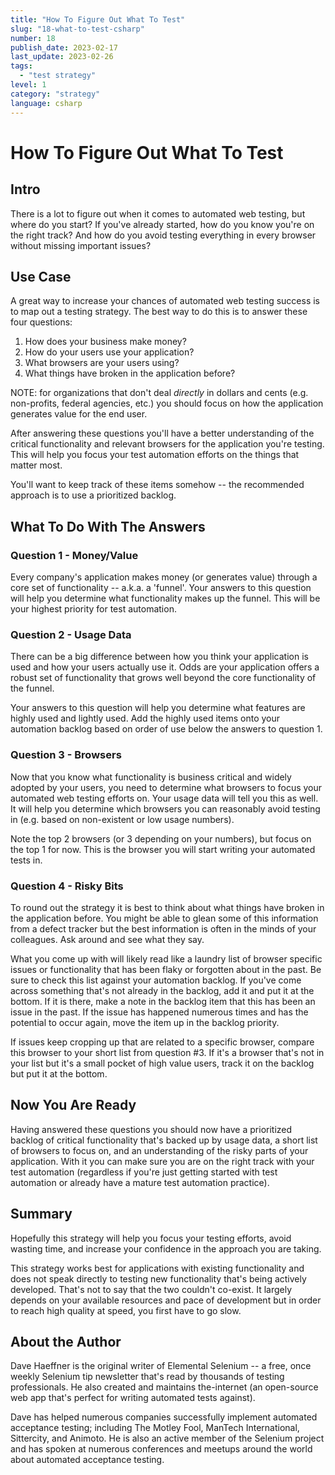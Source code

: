 ```yaml
---
title: "How To Figure Out What To Test"
slug: "18-what-to-test-csharp"
number: 18
publish_date: 2023-02-17
last_update: 2023-02-26
tags:
  - "test strategy"
level: 1
category: "strategy"
language: csharp
---
```


# How To Figure Out What To Test

## Intro

There is a lot to figure out when it comes to automated web testing, but where do you start? If you've already started, how do you know you're on the right track? And how do you avoid testing everything in every browser without missing important issues?

## Use Case

A great way to increase your chances of automated web testing success is to map out a testing strategy. The best way to do this is to answer these four questions:

1. How does your business make money?  
2. How do your users use your application?  
3. What browsers are your users using?  
4. What things have broken in the application before?  

NOTE: for organizations that don't deal *directly* in dollars and cents (e.g. non-profits, federal agencies, etc.) you should focus on how the application generates value for the end user.

After answering these questions you'll have a better understanding of the critical functionality and relevant browsers for the application you're testing. This will help you focus your test automation efforts on the things that matter most. 

You'll want to keep track of these items somehow -- the recommended approach is to use a prioritized backlog.

## What To Do With The Answers

### Question 1 - Money/Value

Every company's application makes money (or generates value) through a core set of functionality -- a.k.a. a 'funnel'. Your answers to this question will help you determine what functionality makes up the funnel. This will be your highest priority for test automation.

### Question 2 - Usage Data

There can be a big difference between how you think your application is used  and how your users actually use it. Odds are your application offers a robust set of functionality that grows well beyond the core functionality of the funnel.

Your answers to this question will help you determine what features are highly used and lightly used. Add the highly used items onto your automation backlog based on order of use below the answers to question 1.

### Question 3 - Browsers

Now that you know what functionality is business critical and widely adopted by your users, you need to determine what browsers to focus your automated web testing efforts on. Your usage data will tell you this as well. It will help you determine which browsers you can reasonably avoid testing in (e.g. based on non-existent or low usage numbers). 

Note the top 2 browsers (or 3 depending on your numbers), but focus on the top 1 for now. This is the browser you will start writing your automated tests in.

### Question 4 - Risky Bits

To round out the strategy it is best to think about what things have broken in the application before. You might be able to glean some of this information from a defect tracker but the best information is often in the minds of your colleagues. Ask around and see what they say.

What you come up with will likely read like a laundry list of browser specific issues or functionality that has been flaky or forgotten about in the past. Be sure to check this list against your automation backlog. If you've come across something that's not already in the backlog, add it and put it at the bottom. If it is there, make a note in the backlog item that this has been an issue in the past. If the issue has happened numerous times and has the potential to occur again, move the item up in the backlog priority.

If issues keep cropping up that are related to a specific browser, compare this browser to your short list from question #3. If it's a browser that's not in your list but it's a small pocket of high value users, track it on the backlog but put it at the bottom.

## Now You Are Ready

Having answered these questions you should now have a prioritized backlog of critical functionality that's backed up by usage data, a short list of browsers to focus on, and an understanding of the risky parts of your application. With it you can make sure you are on the right track with your test automation (regardless if you're just getting started with test automation or already have a mature test automation practice).

## Summary

Hopefully this strategy will help you focus your testing efforts, avoid wasting time, and increase your confidence in the approach you are taking.

This strategy works best for applications with existing functionality and does not speak directly to testing new functionality that's being actively developed. That's not to say that the two couldn't co-exist. It largely depends on your available resources and pace of development but in order to reach high quality at speed, you first have to go slow.

## About the Author

Dave Haeffner is the original writer of Elemental Selenium -- a free, once weekly Selenium tip newsletter that's read by thousands of testing professionals. He also created and maintains the-internet (an open-source web app that's perfect for writing automated tests against).

Dave has helped numerous companies successfully implement automated acceptance testing; including The Motley Fool, ManTech International, Sittercity, and Animoto. He is also an active member of the Selenium project and has spoken at numerous conferences and meetups around the world about automated acceptance testing.
